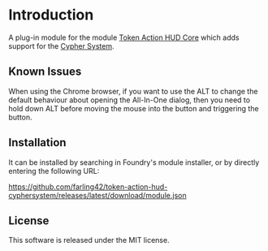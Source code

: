 # Introduction

A plug-in module for the module [Token Action HUD Core](https://foundryvtt.com/packages/token-action-hud-core) which adds support for the [Cypher System](https://foundryvtt.com/packages/cyphersystem).

## Known Issues

When using the Chrome browser, if you want to use the ALT to change the default behaviour about opening the All-In-One dialog, then you need to hold down ALT before moving the mouse into the button and triggering the button.

## Installation

It can be installed by searching in Foundry's module installer, or by directly entering the following URL:

https://github.com/farling42/token-action-hud-cyphersystem/releases/latest/download/module.json

## License

This software is released under the MIT license.
